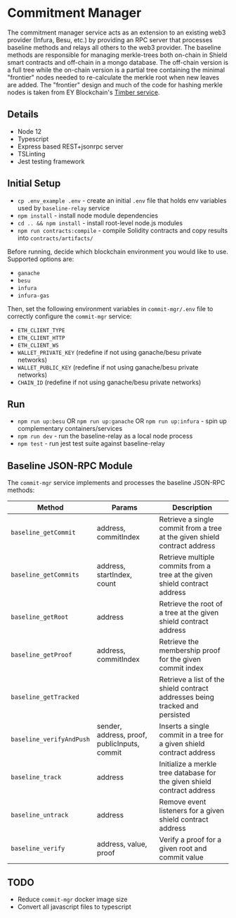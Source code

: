 # Commitment Manager

The commitment manager service acts as an extension to an existing web3 provider (Infura, Besu, etc.) by providing an RPC server that processes baseline methods and relays all others to the web3 provider. The baseline methods are responsible for managing merkle-trees both on-chain in Shield smart contracts and off-chain in a mongo database. The off-chain version is a full tree while the on-chain version is a partial tree containing the minimal "frontier" nodes needed to re-calculate the merkle root when new leaves are added. The "frontier" design and much of the code for hashing merkle nodes is taken from EY Blockchain's [Timber service](https://github.com/EYBlockchain/timber).

## Details

- Node 12
- Typescript
- Express based REST+jsonrpc server
- TSLinting
- Jest testing framework

## Initial Setup

- `cp .env_example .env` - create an initial `.env` file that holds env variables used by `baseline-relay` service
- `npm install` - install node module dependencies
- `cd .. && npm install` - install root-level node.js modules
- `npm run contracts:compile` - compile Solidity contracts and copy results into `contracts/artifacts/`

Before running, decide which blockchain environment you would like to use. Supported options are:
- `ganache`
- `besu`
- `infura`
- `infura-gas`

Then, set the following environment variables in `commit-mgr/.env` file to correctly configure the `commit-mgr` service: 
- `ETH_CLIENT_TYPE`
- `ETH_CLIENT_HTTP`
- `ETH_CLIENT_WS`
- `WALLET_PRIVATE_KEY` (redefine if not using ganache/besu private networks)
- `WALLET_PUBLIC_KEY` (redefine if not using ganache/besu private networks)
- `CHAIN_ID` (redefine if not using ganache/besu private networks)

## Run

- `npm run up:besu` OR `npm run up:ganache` OR `npm run up:infura` - spin up complementary containers/services
- `npm run dev` - run the baseline-relay as a local node process
- `npm test` - run jest test suite against baseline-relay

## Baseline JSON-RPC Module

The `commit-mgr` service implements and processes the baseline JSON-RPC methods:

| Method | Params | Description |
| -------- | ----- | ----------- |
| `baseline_getCommit` | address, commitIndex | Retrieve a single commit from a tree at the given shield contract address |
| `baseline_getCommits` | address, startIndex, count | Retrieve multiple commits from a tree at the given shield contract address |
| `baseline_getRoot` | address | Retrieve the root of a tree at the given shield contract address |
| `baseline_getProof` | address, commitIndex | Retrieve the membership proof for the given commit index |
| `baseline_getTracked` | | Retrieve a list of the shield contract addresses being tracked and persisted |
| `baseline_verifyAndPush` | sender, address, proof, publicInputs, commit | Inserts a single commit in a tree for a given shield contract address |
| `baseline_track` | address | Initialize a merkle tree database for the given shield contract address |
| `baseline_untrack` | address | Remove event listeners for a given shield contract address |
| `baseline_verify` | address, value, proof | Verify a proof for a given root and commit value |

## TODO

- Reduce `commit-mgr` docker image size
- Convert all javascript files to typescript
